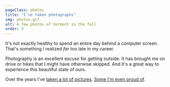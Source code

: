 ```yaml
---
pageClass: photos
title: "I've taken photographs"
img: photos.gif
alt: A few photos of Vermont in the fall
order: 3
---
```


It's not exactly healthy to spend an entire day behind a computer screen. That's something I realized _far_ too late in my career.

Photography is an excellent excuse for getting outside. It has brought me on drive or hikes that I might have otherwise skipped. And it's a great way to experience this beautiful state of ours.

Over the years I've [taken a lot of pictures](http://www.instagram.com/scottmccracken/). [Some I'm even proud of](http://scottmccracken.tumblr.com).